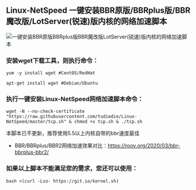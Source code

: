 ## Linux-NetSpeed 一键安装BBR原版/BBRplus版/BBR魔改版/LotServer(锐速)版内核的网络加速脚本

![一键安装BBR原版BBRplus版BBR魔改版LotServer(锐速)版内核的网络加速脚本](https://github.com/tudiedie/Linux-NetSpeed/assets/116735322/b3419bc1-1cc0-4348-a302-02ed921b0cc6)

### 安装wget下载工具，则执行命令：
```
yum -y install wget #CentOS/RedHat
```
```
apt-get install wget #Debian/Ubuntu
```
### 执行一键安装Linux-NetSpeed网络加速脚本命令：
```
wget -N --no-check-certificate "https://raw.githubusercontent.com/tudiedie/Linux-NetSpeed/master/tcp.sh" & chmod +x tcp.sh & ./tcp.sh
```
本脚本已不更新，推荐使用5.5以上内核自带的bbr速度最佳
- BBR/BBRplus/BBR2网络加速效果对比：https://roov.org/2020/03/bbr-bbrplus-bbr2/
### 如果以上脚本不能满足您的需求，您还可以使用：
```
bash <(curl -Lso- https://git.io/kernel.sh)
```
